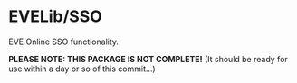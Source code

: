 # EVELib/SSO

EVE Online SSO functionality.

**PLEASE NOTE: THIS PACKAGE IS NOT COMPLETE!** (It should be ready for use within a day or so of this commit...)
